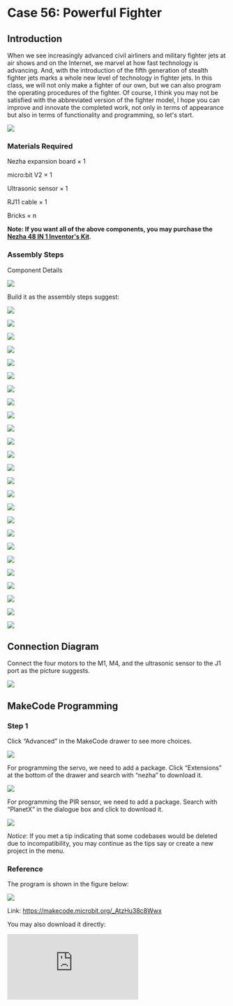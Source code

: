 # Case 56: Powerful Fighter

## Introduction

When we see increasingly advanced civil airliners and military fighter jets at air shows and on the Internet, we marvel at how fast technology is advancing. And, with the introduction of the fifth generation of stealth fighter jets marks a whole new level of technology in fighter jets. In this class, we will not only make a fighter of our own, but we can also program the operating procedures of the fighter. Of course, I think you may not be satisfied with the abbreviated version of the fighter model, I hope you can improve and innovate the completed work, not only in terms of appearance but also in terms of functionality and programming, so let's start.

![](./images/56_1.jpg)

### Materials Required

Nezha expansion board × 1

micro:bit V2 × 1

Ultrasonic sensor × 1

RJ11 cable × 1

Bricks × n

**Note: If you want all of the above components, you may purchase the [Nezha 48 IN 1 Inventor's Kit](https://shop.elecfreaks.com/products/elecfreaks-micro-bit-nezha-48-in-1-inventors-kit-without-micro-bit-board?_pos=2&_sid=ed1b6fbd2&_ss=r)**.



### Assembly Steps

Component Details

![](./images/56_2.jpg)

Build it as the assembly steps suggest:

![](./images/56_3.jpg)

![](./images/56_4.jpg)

![](./images/56_5.jpg)

![](./images/56_6.jpg)

![](./images/56_7.jpg)

![](./images/56_8.jpg)

![](./images/56_9.jpg)

![](./images/56_10.jpg)

![](./images/56_11.jpg)

![](./images/56_12.jpg)

![](./images/56_13.jpg)

![](./images/56_14.jpg)

![](./images/56_15.jpg)

![](./images/56_16.jpg)

![](./images/56_17.jpg)

![](./images/56_18.jpg)

![](./images/56_19.jpg)

![](./images/56_20.jpg)

![](./images/56_21.jpg)

![](./images/56_22.jpg)

![](./images/56_23.jpg)

![](./images/56_24.jpg)

![](./images/56_25.jpg)

![](./images/56_26.jpg)

![](./images/56_27.jpg)

## Connection Diagram

Connect the four motors to the M1, M4, and the ultrasonic sensor to the J1 port as the picture suggests.

![](./images/56_28.jpg)


##  MakeCode Programming

### Step 1

Click “Advanced” in the MakeCode drawer to see more choices.



![](./images/49_10.png)



For programming the servo, we need to add a package. Click “Extensions” at the bottom of the drawer and search with “nezha” to download it.



![](./images/49_11.png)



For programming the PIR sensor, we need to add a package. Search with “PlanetX” in the dialogue box and click to download it.

![](./images/49_12.png)



*Notice*: If you met a tip indicating that some codebases would be deleted due to incompatibility, you may continue as the tips say or create a new project in the menu.

### Reference

The program is shown in the figure below:

![](./images/56_29.jpg)

Link: https://makecode.microbit.org/_AtzHu38c8Wwx

You may also download it directly:

<div
    style={{
        position: 'relative',
        paddingBottom: '60%',
        overflow: 'hidden',
    }}
>
    <iframe
        src="https://makecode.microbit.org/_AtzHu38c8Wwx"
        frameborder="0"
        sandbox="allow-popups allow-forms allow-scripts allow-same-origin"
        style={{
            position: 'absolute',
            width: '100%',
            height: '100%',
        }}
    />
</div>

### Result

We can see that the fighter turns when it encounters an obstacle and shows how many times it encounters the obstacle.
